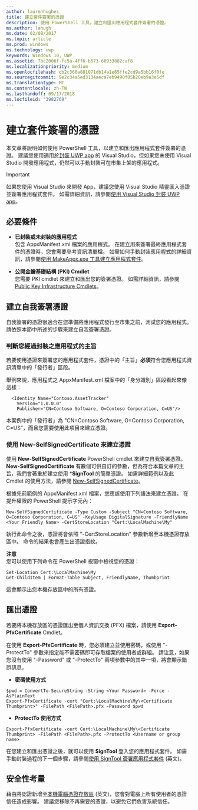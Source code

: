 ```yaml
---
author: laurenhughes
title: 建立套件簽署的憑證
description: 使用 PowerShell 工具，建立和匯出應用程式套件簽署的憑證。
ms.author: lahugh
ms.date: 02/08/2017
ms.topic: article
ms.prod: windows
ms.technology: uwp
keywords: Windows 10, UWP
ms.assetid: 7bc2006f-fc5a-4ff6-b573-60933882caf8
ms.localizationpriority: medium
ms.openlocfilehash: db2c360a881071db14a1e65ffe2cd9a5bb16f0fe
ms.sourcegitcommit: 9e2c34a5ed3134aeca7eb9490f05b20eb9a3e5df
ms.translationtype: MT
ms.contentlocale: zh-TW
ms.lasthandoff: 09/17/2018
ms.locfileid: "3982769"
---
```

# <a name="create-a-certificate-for-package-signing"></a>建立套件簽署的憑證


本文章將說明如何使用 PowerShell 工具，以建立和匯出應用程式套件簽署的憑證。 建議您使用適用於[封裝 UWP app](https://msdn.microsoft.com/windows/uwp/packaging/packaging-uwp-apps) 的 Visual Studio，但如果您未使用 Visual Studio 開發應用程式，仍然可以手動封裝可在市集上架的應用程式。

> [!IMPORTANT] 
> 如果您使用 Visual Studio 來開發 App，建議您使用 Visual Studio 精靈匯入憑證並簽署應用程式套件。 如需詳細資訊，請參閱[使用 Visual Studio 封裝 UWP app](https://msdn.microsoft.com/windows/uwp/packaging/packaging-uwp-apps)。

## <a name="prerequisites"></a>必要條件

- **已封裝或未封裝的應用程式**  
包含 AppxManifest.xml 檔案的應用程式。 在建立用來簽署最終應用程式套件的憑證時，您會需要參考資訊清單檔。 如需如何手動封裝應用程式的詳細資訊，請參閱[使用 MakeAppx.exe 工具建立應用程式套件](https://msdn.microsoft.com/windows/uwp/packaging/create-app-package-with-makeappx-tool)。

- **公開金鑰基礎結構 (PKI) Cmdlet**  
您需要 PKI cmdlet 來建立和匯出您的簽署憑證。 如需詳細資訊，請參閱 [Public Key Infrastructure Cmdlets](https://docs.microsoft.com/powershell/module/pkiclient/)。

## <a name="create-a-self-signed-certificate"></a>建立自我簽署憑證

自我簽署的憑證很適合在您準備將應用程式發行至市集之前，測試您的應用程式。 請依照本節中所述的步驟來建立自我簽署憑證。

### <a name="determine-the-subject-of-your-packaged-app"></a>判斷您經過封裝之應用程式的主旨  

若要使用憑證來簽署您的應用程式套件，憑證中的「主旨」**必須**符合您應用程式資訊清單中的「發行者」區段。

舉例來說，應用程式之 AppxManifest.xml 檔案中的「身分識別」區段看起來像這樣︰
```
  <Identity Name="Contoso.AssetTracker" 
    Version="1.0.0.0" 
    Publisher="CN=Contoso Software, O=Contoso Corporation, C=US"/>
```

本案例中的「發行者」為 "CN=Contoso Software, O=Contoso Corporation, C=US"，而且您需要使用此項目來建立憑證。 

### <a name="use-new-selfsignedcertificate-to-create-a-certificate"></a>使用 **New-SelfSignedCertificate** 來建立憑證
使用 **New-SelfSignedCertificate** PowerShell cmdlet 來建立自我簽署憑證。 **New-SelfSignedCertificate** 有數個可供自訂的參數，但為符合本篇文章的主旨，我們會著重於建立使用 ***SignTool** 的簡單憑證。 如需詳細範例以及此 Cmdlet 的使用方法，請參閱 [New-SelfSignedCertificate](https://docs.microsoft.com/powershell/module/pkiclient/New-SelfSignedCertificate)。

根據先前範例的 AppxManifest.xml 檔案，您應該使用下列語法來建立憑證。 在提升權限的 PowerShell 提示字元內︰
```
New-SelfSignedCertificate -Type Custom -Subject "CN=Contoso Software, O=Contoso Corporation, C=US" -KeyUsage DigitalSignature -FriendlyName <Your Friendly Name> -CertStoreLocation "Cert:\LocalMachine\My"
```

執行此命令之後，憑證將會依照 "-CertStoreLocation" 參數新增至本機憑證存放區中。 命令的結果也會產生出憑證指紋。  

**注意**  
您可以使用下列命令在 PowerShell 視窗中檢視您的憑證︰
```
Set-Location Cert:\LocalMachine\My
Get-ChildItem | Format-Table Subject, FriendlyName, Thumbprint
```
這會顯示出您本機存放區中的所有憑證。

## <a name="export-a-certificate"></a>匯出憑證 

若要將本機存放區的憑證匯出至個人資訊交換 (PFX) 檔案，請使用 **Export-PfxCertificate** Cmdlet。

在使用 **Export-PfxCertificate** 時，您必須建立並使用密碼，或使用 "-ProtectTo" 參數來指定能不需密碼即可存取檔案的使用者或群組。 請注意，如果您沒有使用 "-Password" 或 "-ProtectTo" 兩項參數中的其中一項，將會顯示錯誤訊息。

- **密碼使用方式**
```
$pwd = ConvertTo-SecureString -String <Your Password> -Force -AsPlainText 
Export-PfxCertificate -cert "Cert:\LocalMachine\My\<Certificate Thumbprint>" -FilePath <FilePath>.pfx -Password $pwd
```

- **ProtectTo 使用方式**
```
Export-PfxCertificate -cert Cert:\LocalMachine\My\<Certificate Thumbprint> -FilePath <FilePath>.pfx -ProtectTo <Username or group name>
```

在您建立和匯出憑證之後，就可以使用 **SignTool** 登入您的應用程式套件。 如需手動封裝過程的下一個步驟，請參閱[使用 SignTool 簽署應用程式套件](https://msdn.microsoft.com/windows/uwp/packaging/sign-app-package-using-signtool) (英文)。

## <a name="security-considerations"></a>安全性考量 
藉由將認證新增至[本機電腦憑證存放區](https://msdn.microsoft.com/windows/hardware/drivers/install/local-machine-and-current-user-certificate-stores) (英文)，您會對電腦上所有使用者的憑證信任造成影響。 建議您移除不再需要的憑證，以避免它們危害系統信任。
